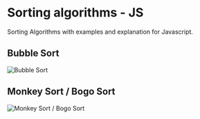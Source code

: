 # Sorting algorithms - JS
Sorting Algorithms with examples and explanation for Javascript.


## Bubble Sort
![Bubble Sort](https://miro.medium.com/max/875/1*gmIE6lxsvpa-J-As3Z3LxQ.gif)


## Monkey Sort / Bogo Sort
![Monkey Sort / Bogo Sort](https://miro.medium.com/max/755/1*ym2H9qJe2E5MVv6UubOtoA.gif)


